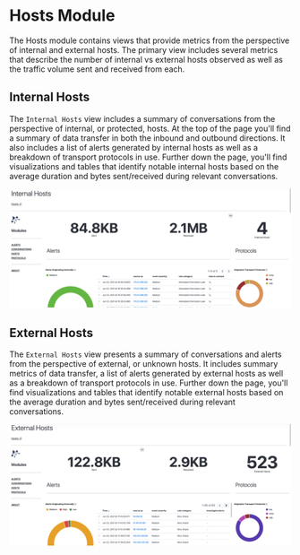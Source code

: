 # Hosts Module

The Hosts module contains views that provide metrics from the perspective of internal and external hosts.  The primary view includes several metrics that describe the number of internal vs external hosts observed as well as the traffic volume sent and received from each.  

## Internal Hosts

The `Internal Hosts` view includes a summary of conversations from the perspective of internal, or protected, hosts.  At the top of the page you'll find a summary of data transfer in both the inbound and outbound directions. It also includes a list of alerts generated by internal hosts as well as a breakdown of transport protocols in use.  Further down the page, you'll find visualizations and tables that identify notable internal hosts based on the average duration and bytes sent/received during relevant conversations.

<p align="center">
    <img src="../../data/img/kibana_internal_hosts_view.png" />
</p>

## External Hosts

The `External Hosts` view presents a summary of conversations and alerts from the perspective of external, or unknown hosts. It includes summary metrics of data transfer, a list of alerts generated by external hosts as well as a breakdown of transport protocols in use.  Further down the page, you'll find visualizations and tables that identify notable external hosts based on the average duration and bytes sent/received during relevant conversations.

<p align="center">
    <img src="../../data/img/kibana_external_hosts_view.png" />
</p>